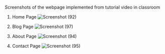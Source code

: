 Screenshots of the webpage implemented from tutorial video in classroom

1. Home Page
   ![Screenshot (92)](https://github.com/user-attachments/assets/dc690e85-c5e2-40fa-8b0d-5e00fa425d0b)

2. Blog Page
   ![Screenshot (97)](https://github.com/user-attachments/assets/925b2c0b-5597-40a3-86e0-2e10daf6af46)

3. About Page
   ![Screenshot (94)](https://github.com/user-attachments/assets/8ab3dbcd-34cb-4cad-911b-8386fa695755)

4. Contact Page
   ![Screenshot (95)](https://github.com/user-attachments/assets/b4ef82d1-daa4-496a-895f-71e5c6d05411)
